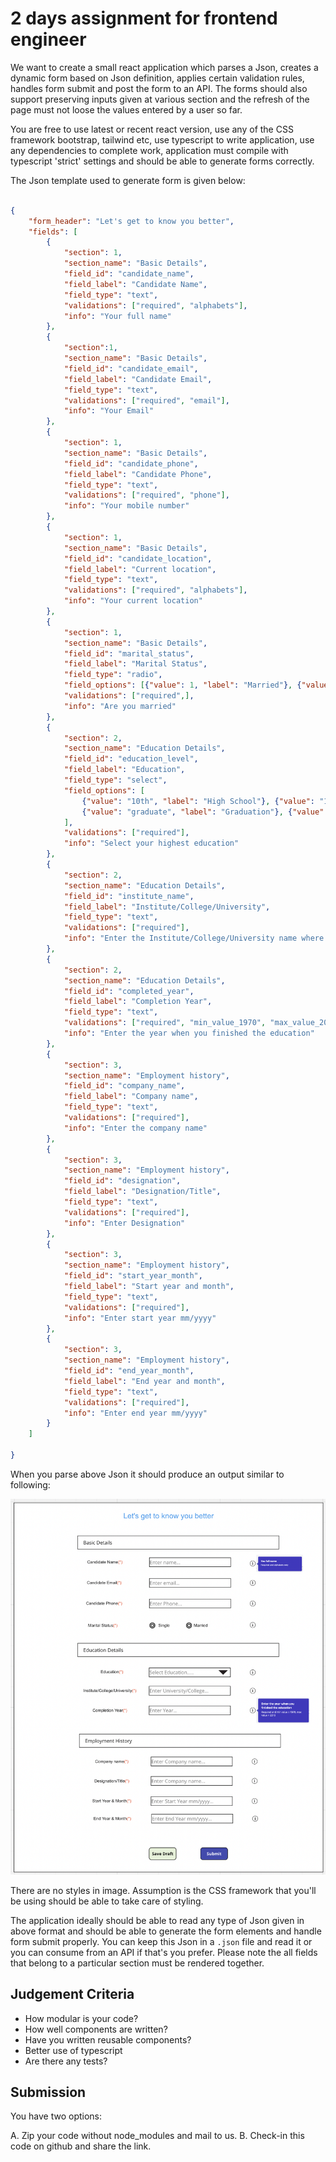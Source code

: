 # 2 days assignment for frontend engineer

We want to create a small react application which parses a Json, creates a dynamic form based on Json definition,
applies certain validation rules, handles form submit and post the form to an API. The forms should also support preserving inputs given at various section and the refresh of the page must not loose the values entered by a user so far.

You are free to use latest or recent react version, use any of the CSS framework bootstrap, tailwind etc,  use typescript to write application, use any dependencies to complete work, application must compile with typescript 'strict' settings and should be able to generate forms correctly.

The Json template used to generate form is given below:

```json

{
    "form_header": "Let's get to know you better",
    "fields": [
        {
            "section": 1,
            "section_name": "Basic Details",
            "field_id": "candidate_name",
            "field_label": "Candidate Name",
            "field_type": "text",
            "validations": ["required", "alphabets"],
            "info": "Your full name"
        },
        {
            "section":1,
            "section_name": "Basic Details",
            "field_id": "candidate_email",
            "field_label": "Candidate Email",
            "field_type": "text",
            "validations": ["required", "email"],
            "info": "Your Email"
        },
        {
            "section": 1,
            "section_name": "Basic Details",
            "field_id": "candidate_phone",
            "field_label": "Candidate Phone",
            "field_type": "text",
            "validations": ["required", "phone"],
            "info": "Your mobile number"
        },
        {
            "section": 1,
            "section_name": "Basic Details",
            "field_id": "candidate_location",
            "field_label": "Current location",
            "field_type": "text",
            "validations": ["required", "alphabets"],
            "info": "Your current location"
        },
        {
            "section": 1,
            "section_name": "Basic Details",
            "field_id": "marital_status",
            "field_label": "Marital Status",
            "field_type": "radio",
            "field_options": [{"value": 1, "label": "Married"}, {"value": 0, "label": "Single"}],
            "validations": ["required",],
            "info": "Are you married"
        },
        {
            "section": 2,
            "section_name": "Education Details",
            "field_id": "education_level",
            "field_label": "Education",
            "field_type": "select",
            "field_options": [
                {"value": "10th", "label": "High School"}, {"value": "12th", "label": "Senior School"},
                {"value": "graduate", "label": "Graduation"}, {"value": "pg", "label": "Postgraduate"}
            ],
            "validations": ["required"],
            "info": "Select your highest education"
        },
        {
            "section": 2,
            "section_name": "Education Details",
            "field_id": "institute_name",
            "field_label": "Institute/College/University",
            "field_type": "text",
            "validations": ["required"],
            "info": "Enter the Institute/College/University name where you completed this mentioned education."
        },
        {
            "section": 2,
            "section_name": "Education Details",
            "field_id": "completed_year",
            "field_label": "Completion Year",
            "field_type": "text",
            "validations": ["required", "min_value_1970", "max_value_2010"],
            "info": "Enter the year when you finished the education"
        },
        {
            "section": 3,
            "section_name": "Employment history",
            "field_id": "company_name",
            "field_label": "Company name",
            "field_type": "text",
            "validations": ["required"],
            "info": "Enter the company name"
        },
        {
            "section": 3,
            "section_name": "Employment history",
            "field_id": "designation",
            "field_label": "Designation/Title",
            "field_type": "text",
            "validations": ["required"],
            "info": "Enter Designation"
        },
        {
            "section": 3,
            "section_name": "Employment history",
            "field_id": "start_year_month",
            "field_label": "Start year and month",
            "field_type": "text",
            "validations": ["required"],
            "info": "Enter start year mm/yyyy"
        },
        {
            "section": 3,
            "section_name": "Employment history",
            "field_id": "end_year_month",
            "field_label": "End year and month",
            "field_type": "text",
            "validations": ["required"],
            "info": "Enter end year mm/yyyy"
        }
    ]

}

```

When you parse above Json it should produce an output similar to following:

![Expected Output](expected_output.png)

There are no styles in image. Assumption is the CSS framework that you'll be using should be able to take care of styling.

The application ideally should be able to read any type of Json given in above format and should be able to generate the form elements and handle form submit properly. You can keep this Json in a `.json` file and read it or you can consume from an API if that's you prefer. Please note the all fields that belong to a particular section must be rendered together.

## Judgement Criteria

- How modular is your code?
- How well components are written?
- Have you written reusable components?
- Better use of typescript
- Are there any tests?

## Submission

You have two options:

A. Zip your code without node_modules and mail to us.
B. Check-in this code on github and share the link.
